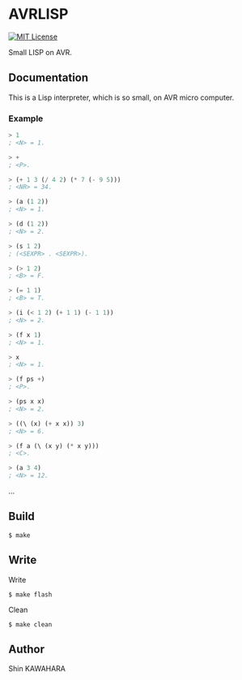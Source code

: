 # AVRLISP

[![MIT License](http://img.shields.io/badge/license-MIT-blue.svg?style=flat)](LICENSE)

Small LISP on AVR.

## Documentation

This is a Lisp interpreter, which is so small, on AVR micro computer.

### Example

```lisp
> 1
; <N> = 1.

> +
; <P>.

> (+ 1 3 (/ 4 2) (* 7 (- 9 5)))
; <NR> = 34.

> (a (1 2))
; <N> = 1.

> (d (1 2))
; <N> = 2.

> (s 1 2)
; (<SEXPR> . <SEXPR>).

> (> 1 2)
; <B> = F.

> (= 1 1)
; <B> = T.

> (i (< 1 2) (+ 1 1) (- 1 1))
; <N> = 2.

> (f x 1)
; <N> = 1.

> x
; <N> = 1.

> (f ps +)
; <P>.

> (ps x x)
; <N> = 2.

> ((\ (x) (+ x x)) 3)
; <N> = 6.

> (f a (\ (x y) (* x y)))
; <C>.

> (a 3 4)
; <N> = 12.
```

...

## Build

```shell
$ make
```

## Write

Write

```shell
$ make flash
```

Clean

```shell
$ make clean
```

## Author

Shin KAWAHARA
